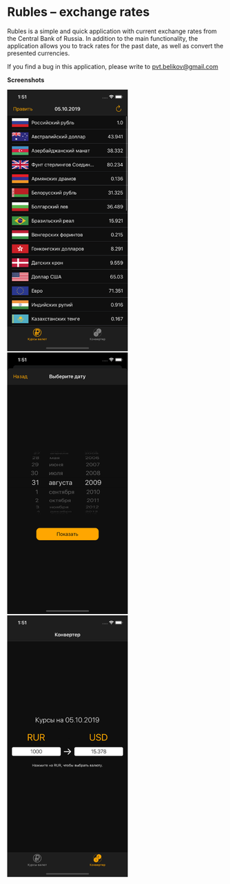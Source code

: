 # Rubles – exchange rates
Rubles is a simple and quick application with current exchange rates from the Central Bank of Russia. In addition to the main functionality, the application allows you to track rates for the past date, as well as convert the presented currencies.

If you find a bug in this application, please write to pvt.belikov@gmail.com

**Screenshots**

<img src="./assets/main.png" width="280" /> <img src="./assets/date.png" width="280" /> <img src="./assets/converter.png" width="280"/>

